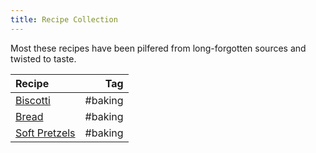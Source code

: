 ```yaml
---
title: Recipe Collection
---
```


Most these recipes have been pilfered from long-forgotten sources and twisted to taste.

| Recipe | Tag |
|:-------|----:|
| [Biscotti](/recipes/biscotti.html) | #baking |
| [Bread](/recipes/bread.html) | #baking |
| [Soft Pretzels](/recipes/soft-pretzels.html) | #baking |